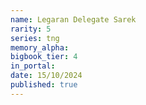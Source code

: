 ```yaml
---
name: Legaran Delegate Sarek
rarity: 5
series: tng
memory_alpha:
bigbook_tier: 4
in_portal:
date: 15/10/2024
published: true
---
```



